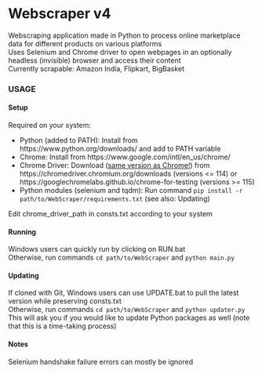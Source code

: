 <h1>Webscraper v4</h1>
Webscraping application made in Python to process online marketplace data for different products on various platforms<br>
Uses Selenium and Chrome driver to open webpages in an optionally headless (invisible) browser and access their content<br>
Currently scrapable: Amazon India, Flipkart, BigBasket<br>
<h3>USAGE</h3>
<h4>Setup</h4>
Required on your system:<br>
<ul>
  <li>Python (added to PATH): Install from https://www.python.org/downloads/ and add to PATH variable</li>
  <li>Chrome: Install from https://www.google.com/intl/en_us/chrome/</li>
  <li>Chrome Driver: Download (<a href="chrome://settings/help"  target="_blank" rel="noopener noreferrer">same version as Chrome!</a>) from https://chromedriver.chromium.org/downloads (versions <= 114) or https://googlechromelabs.github.io/chrome-for-testing (versions >= 115)</li>
  <li>Python modules (selenium and tqdm): Run command <code>pip install -r path/to/WebScraper/requirements.txt</code> (see also: Updating)</li>
</ul>
Edit chrome_driver_path in consts.txt according to your system<br>
<h4>Running</h4>
Windows users can quickly run by clicking on RUN.bat<br>
Otherwise, run commands <code>cd path/to/WebScraper</code> and <code>python main.py</code><br>
<h4>Updating</h4>
If cloned with Git, Windows users can use UPDATE.bat to pull the latest version while preserving consts.txt<br>
Otherwise, run commands <code>cd path/to/WebScraper</code> and <code>python updater.py</code><br>
This will ask you if you would like to update Python packages as well (note that this is a time-taking process)
<h4>Notes</h4>
Selenium handshake failure errors can mostly be ignored<br><br>

